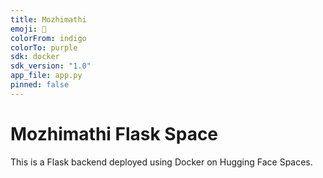 ```yaml
---
title: Mozhimathi
emoji: 🧠
colorFrom: indigo
colorTo: purple
sdk: docker
sdk_version: "1.0"
app_file: app.py
pinned: false
---
```


# Mozhimathi Flask Space

This is a Flask backend deployed using Docker on Hugging Face Spaces.
